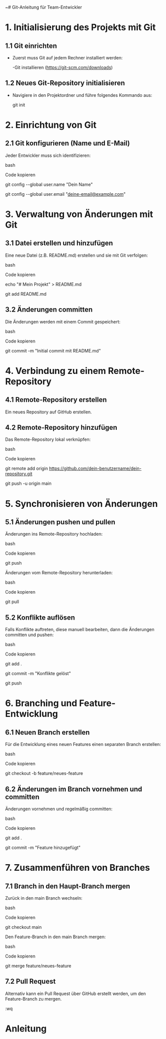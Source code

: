 ~# Git-Anleitung für Team-Entwickler

# 1. Initialisierung des Projekts mit Git

## 1.1 Git einrichten

- Zuerst muss Git auf jedem Rechner installiert werden:

  -Git installieren (https://git-scm.com/downloads)

## 1.2 Neues Git-Repository initialisieren

- Navigiere in den Projektordner und führe folgendes Kommando aus:

  git init

# 2. Einrichtung von Git

## 2.1 Git konfigurieren (Name und E-Mail)

Jeder Entwickler muss sich identifizieren:

bash

Code kopieren

git config --global user.name "Dein Name"

git config --global user.email "deine-email@example.com"

# 3. Verwaltung von Änderungen mit Git

## 3.1 Datei erstellen und hinzufügen

Eine neue Datei (z.B. README.md) erstellen und sie mit Git verfolgen:

bash

Code kopieren

echo "# Mein Projekt" > README.md

git add README.md

## 3.2 Änderungen committen

Die Änderungen werden mit einem Commit gespeichert:

bash

Code kopieren

git commit -m "Initial commit mit README.md"

# 4. Verbindung zu einem Remote-Repository

## 4.1 Remote-Repository erstellen

Ein neues Repository auf GitHub erstellen.

## 4.2 Remote-Repository hinzufügen

Das Remote-Repository lokal verknüpfen:

bash

Code kopieren

git remote add origin https://github.com/dein-benutzername/dein-repository.git

git push -u origin main

# 5. Synchronisieren von Änderungen

## 5.1 Änderungen pushen und pullen

Änderungen ins Remote-Repository hochladen:

bash

Code kopieren

git push

Änderungen vom Remote-Repository herunterladen:

bash

Code kopieren

git pull

## 5.2 Konflikte auflösen

Falls Konflikte auftreten, diese manuell bearbeiten, dann die Änderungen committen und pushen:

bash

Code kopieren

git add .

git commit -m "Konflikte gelöst"

git push

# 6. Branching und Feature-Entwicklung

## 6.1 Neuen Branch erstellen

Für die Entwicklung eines neuen Features einen separaten Branch erstellen:

bash

Code kopieren

git checkout -b feature/neues-feature

## 6.2 Änderungen im Branch vornehmen und committen

Änderungen vornehmen und regelmäßig committen:

bash

Code kopieren

git add .

git commit -m "Feature hinzugefügt"

# 7. Zusammenführen von Branches

## 7.1 Branch in den Haupt-Branch mergen

Zurück in den main Branch wechseln:

bash

Code kopieren

git checkout main

Den Feature-Branch in den main Branch mergen:

bash

Code kopieren

git merge feature/neues-feature

## 7.2 Pull Request

Alternativ kann ein Pull Request über GitHub erstellt werden, um den Feature-Branch zu mergen.

:wq
# Anleitung

